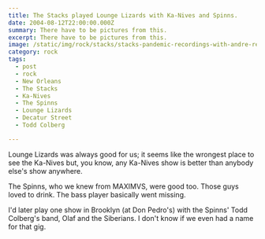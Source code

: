 ```yaml
---
title: The Stacks played Lounge Lizards with Ka-Nives and Spinns.
date: 2004-08-12T22:00:00.000Z
summary: There have to be pictures from this.
excerpt: There have to be pictures from this.
image: /static/img/rock/stacks/stacks-pandemic-recordings-with-andre-red.jpg
category: rock
tags:
  - post
  - rock
  - New Orleans
  - The Stacks
  - Ka-Nives
  - The Spinns
  - Lounge Lizards
  - Decatur Street
  - Todd Colberg

---
```


Lounge Lizards was always good for us; it seems like the wrongest place to see the Ka-Nives but, you know, any Ka-Nives show is better than anybody else's show anywhere.

The Spinns, who we knew from MAXIMVS, were good too. Those guys loved to drink. The bass player basically went missing.

I'd later play one show in Brooklyn (at Don Pedro's) with the Spinns' Todd Colberg's band, Olaf and the Siberians. I don't know if we even had a name for that gig.
